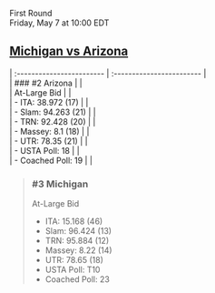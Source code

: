 First Round  
Friday, May 7 at 10:00 EDT
## [Michigan vs Arizona](https://www.ncaa.com/game/5833388) 

| :------------------------ | :------------------------ |  
| ### #2 Arizona            | |  
| At-Large Bid              | |  
| - ITA: 38.972 (17)        | |  
| - Slam: 94.263 (21)       | |  
| - TRN: 92.428 (20)        | |  
| - Massey: 8.1 (18)        | |  
| - UTR: 78.35 (21)         | |  
| - USTA Poll: 18           | |  
| - Coached Poll: 19        | |  

> ### #3 Michigan  
> At-Large Bid  
> - ITA: 15.168 (46)  
> - Slam: 96.424 (13)  
> - TRN: 95.884 (12)  
> - Massey: 8.22 (14)  
> - UTR: 78.65 (18)  
> - USTA Poll: T10  
> - Coached Poll: 23  
